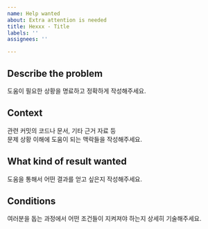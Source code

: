 ```yaml
---
name: Help wanted
about: Extra attention is needed
title: Hexxx - Title
labels: ''
assignees: ''

---
```


## Describe the problem

도움이 필요한 상황을 명료하고 정확하게 작성해주세요.

## Context

관련 커밋의 코드나 문서, 기타 근거 자료 등   
문제 상황 이해에 도움이 되는 맥락들을 작성해주세요.

## What kind of result wanted

도움을 통해서 어떤 결과를 얻고 싶은지 작성해주세요.

## Conditions

여러분을 돕는 과정에서 어떤 조건들이 지켜져야 하는지 상세히 기술해주세요.
